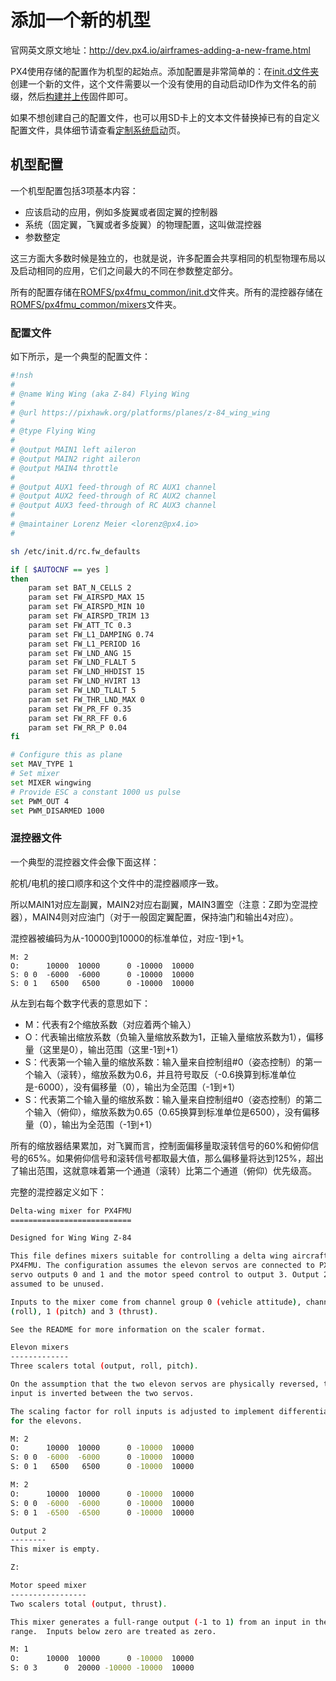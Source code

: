 # 添加一个新的机型

官网英文原文地址：http://dev.px4.io/airframes-adding-a-new-frame.html

PX4使用存储的配置作为机型的起始点。添加配置是非常简单的：在[init.d文件夹](https://github.com/PX4/Firmware/tree/master/ROMFS/px4fmu_common/init.d)创建一个新的文件，这个文件需要以一个没有使用的自动启动ID作为文件名的前缀，然后[构建并上传](../1_Getting-Started/building_the_code.md)固件即可。

如果不想创建自己的配置文件，也可以用SD卡上的文本文件替换掉已有的自定义配置文件，具体细节请查看[定制系统启动](../12_Debugging-and-Advanced-Topics/advanced-system-startup.md)页。

## 机型配置

一个机型配置包括3项基本内容：

- 应该启动的应用，例如多旋翼或者固定翼的控制器
- 系统（固定翼，飞翼或者多旋翼）的物理配置，这叫做混控器
- 参数整定

这三方面大多数时候是独立的，也就是说，许多配置会共享相同的机型物理布局以及启动相同的应用，它们之间最大的不同在参数整定部分。

所有的配置存储在[ROMFS/px4fmu_common/init.d](https://github.com/PX4/Firmware/tree/master/ROMFS/px4fmu_common/init.d)文件夹。所有的混控器存储在[ROMFS/px4fmu_common/mixers](https://github.com/PX4/Firmware/tree/master/ROMFS/px4fmu_common/mixers)文件夹。

### 配置文件

如下所示，是一个典型的配置文件：

```bash
#!nsh
#
# @name Wing Wing (aka Z-84) Flying Wing
#
# @url https://pixhawk.org/platforms/planes/z-84_wing_wing
#
# @type Flying Wing
#
# @output MAIN1 left aileron
# @output MAIN2 right aileron
# @output MAIN4 throttle
#
# @output AUX1 feed-through of RC AUX1 channel
# @output AUX2 feed-through of RC AUX2 channel
# @output AUX3 feed-through of RC AUX3 channel
#
# @maintainer Lorenz Meier <lorenz@px4.io>
#

sh /etc/init.d/rc.fw_defaults

if [ $AUTOCNF == yes ]
then
	param set BAT_N_CELLS 2
	param set FW_AIRSPD_MAX 15
	param set FW_AIRSPD_MIN 10
	param set FW_AIRSPD_TRIM 13
	param set FW_ATT_TC 0.3
	param set FW_L1_DAMPING 0.74
	param set FW_L1_PERIOD 16
	param set FW_LND_ANG 15
	param set FW_LND_FLALT 5
	param set FW_LND_HHDIST 15
	param set FW_LND_HVIRT 13
	param set FW_LND_TLALT 5
	param set FW_THR_LND_MAX 0
	param set FW_PR_FF 0.35
	param set FW_RR_FF 0.6
	param set FW_RR_P 0.04
fi

# Configure this as plane
set MAV_TYPE 1
# Set mixer
set MIXER wingwing
# Provide ESC a constant 1000 us pulse
set PWM_OUT 4
set PWM_DISARMED 1000
```

### 混控器文件

一个典型的混控器文件会像下面这样：

<aside class="note">
舵机/电机的接口顺序和这个文件中的混控器顺序一致。
</aside>

所以MAIN1对应左副翼，MAIN2对应右副翼，MAIN3置空（注意：Z即为空混控器），MAIN4则对应油门（对于一般固定翼配置，保持油门和输出4对应）。

混控器被编码为从-10000到10000的标准单位，对应-1到+1。

```
M: 2
O:      10000  10000      0 -10000  10000
S: 0 0  -6000  -6000      0 -10000  10000
S: 0 1   6500   6500      0 -10000  10000
```

从左到右每个数字代表的意思如下：

- M：代表有2个缩放系数（对应着两个输入）
- O：代表输出缩放系数（负输入量缩放系数为1，正输入量缩放系数为1），偏移量（这里是0），输出范围（这里-1到+1）
- S：代表第一个输入量的缩放系数：输入量来自控制组#0（姿态控制）的第一个输入（滚转），缩放系数为0.6，并且符号取反（-0.6换算到标准单位是-6000），没有偏移量（0），输出为全范围（-1到+1）
- S：代表第二个输入量的缩放系数：输入量来自控制组#0（姿态控制）的第二个输入（俯仰），缩放系数为0.65（0.65换算到标准单位是6500），没有偏移量（0），输出为全范围（-1到+1）

所有的缩放器结果累加，对飞翼而言，控制面偏移量取滚转信号的60%和俯仰信号的65%。如果俯仰信号和滚转信号都取最大值，那么偏移量将达到125%，超出了输出范围，这就意味着第一个通道（滚转）比第二个通道（俯仰）优先级高。

完整的混控器定义如下：

```bash
Delta-wing mixer for PX4FMU
===========================

Designed for Wing Wing Z-84

This file defines mixers suitable for controlling a delta wing aircraft using
PX4FMU. The configuration assumes the elevon servos are connected to PX4FMU
servo outputs 0 and 1 and the motor speed control to output 3. Output 2 is
assumed to be unused.

Inputs to the mixer come from channel group 0 (vehicle attitude), channels 0
(roll), 1 (pitch) and 3 (thrust).

See the README for more information on the scaler format.

Elevon mixers
-------------
Three scalers total (output, roll, pitch).

On the assumption that the two elevon servos are physically reversed, the pitch
input is inverted between the two servos.

The scaling factor for roll inputs is adjusted to implement differential travel
for the elevons.

M: 2
O:      10000  10000      0 -10000  10000
S: 0 0  -6000  -6000      0 -10000  10000
S: 0 1   6500   6500      0 -10000  10000

M: 2
O:      10000  10000      0 -10000  10000
S: 0 0  -6000  -6000      0 -10000  10000
S: 0 1  -6500  -6500      0 -10000  10000

Output 2
--------
This mixer is empty.

Z:

Motor speed mixer
-----------------
Two scalers total (output, thrust).

This mixer generates a full-range output (-1 to 1) from an input in the (0 - 1)
range.  Inputs below zero are treated as zero.

M: 1
O:      10000  10000      0 -10000  10000
S: 0 3      0  20000 -10000 -10000  10000
```